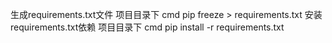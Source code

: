 生成requirements.txt文件
项目目录下  cmd 
pip freeze > requirements.txt
安装requirements.txt依赖
项目目录下  cmd 
pip install -r requirements.txt
